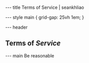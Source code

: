 --- title
Terms of Service | seankhliao

--- style
main {
grid-gap: 25vh 1em;
}

--- header

<h2>Terms of <em>Service</em></h2>

--- main
Be reasonable
